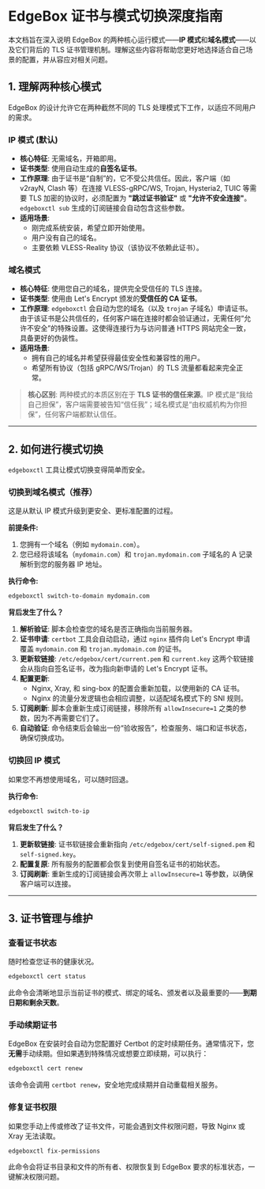 
# **EdgeBox 证书与模式切换深度指南**

本文档旨在深入说明 EdgeBox 的两种核心运行模式——**IP 模式**和**域名模式**——以及它们背后的 TLS 证书管理机制。理解这些内容将帮助您更好地选择适合自己场景的配置，并从容应对相关问题。

## **1. 理解两种核心模式**

EdgeBox 的设计允许它在两种截然不同的 TLS 处理模式下工作，以适应不同用户的需求。

### **IP 模式 (默认)**

  * **核心特征**: 无需域名，开箱即用。
  * **证书类型**: 使用自动生成的**自签名证书**。
  * **工作原理**: 由于证书是“自制”的，它不受公共信任。因此，客户端（如 v2rayN, Clash 等）在连接 VLESS-gRPC/WS, Trojan, Hysteria2, TUIC 等需要 TLS 加密的协议时，必须配置为 **"跳过证书验证"** 或 **"允许不安全连接"**。`edgeboxctl sub` 生成的订阅链接会自动包含这些参数。
  * **适用场景**:
      * 刚完成系统安装，希望立即开始使用。
      * 用户没有自己的域名。
      * 主要依赖 VLESS-Reality 协议（该协议不依赖此证书）。

### **域名模式**

  * **核心特征**: 使用您自己的域名，提供完全受信任的 TLS 连接。
  * **证书类型**: 使用由 Let's Encrypt 颁发的**受信任的 CA 证书**。
  * **工作原理**: `edgeboxctl` 会自动为您的域名（以及 `trojan` 子域名）申请证书。由于该证书是公共信任的，任何客户端在连接时都会验证通过，无需任何“允许不安全”的特殊设置。这使得连接行为与访问普通 HTTPS 网站完全一致，具备更好的伪装性。
  * **适用场景**:
      * 拥有自己的域名并希望获得最佳安全性和兼容性的用户。
      * 希望所有协议（包括 gRPC/WS/Trojan）的 TLS 流量都看起来完全正常。

> **核心区别**: 两种模式的本质区别在于 **TLS 证书的信任来源**。IP 模式是“我给自己担保”，客户端需要被告知“信任我”；域名模式是“由权威机构为你担保”，任何客户端都默认信任。

-----

## **2. 如何进行模式切换**

`edgeboxctl` 工具让模式切换变得简单而安全。

### **切换到域名模式（推荐）**

这是从默认 IP 模式升级到更安全、更标准配置的过程。

**前提条件:**

1.  您拥有一个域名（例如 `mydomain.com`）。
2.  您已经将该域名（`mydomain.com`）和 `trojan.mydomain.com` 子域名的 A 记录解析到您的服务器 IP 地址。

**执行命令:**

```bash
edgeboxctl switch-to-domain mydomain.com
```

**背后发生了什么？**

1.  **解析验证**: 脚本会检查您的域名是否正确指向当前服务器。
2.  **证书申请**: `certbot` 工具会自动启动，通过 `nginx` 插件向 Let's Encrypt 申请覆盖 `mydomain.com` 和 `trojan.mydomain.com` 的证书。
3.  **更新软链接**: `/etc/edgebox/cert/current.pem` 和 `current.key` 这两个软链接会从指向自签名证书，改为指向新申请的 Let's Encrypt 证书。
4.  **配置更新**:
      * Nginx, Xray, 和 sing-box 的配置会重新加载，以使用新的 CA 证书。
      * Nginx 的流量分发逻辑也会相应调整，以适配域名模式下的 SNI 规则。
5.  **订阅刷新**: 脚本会重新生成订阅链接，移除所有 `allowInsecure=1` 之类的参数，因为不再需要它们了。
6.  **自动验证**: 命令结束后会输出一份“验收报告”，检查服务、端口和证书状态，确保切换成功。

### **切换回 IP 模式**

如果您不再想使用域名，可以随时回退。

**执行命令:**

```bash
edgeboxctl switch-to-ip
```

**背后发生了什么？**

1.  **更新软链接**: 证书软链接会重新指向 `/etc/edgebox/cert/self-signed.pem` 和 `self-signed.key`。
2.  **配置复原**: 所有服务的配置都会恢复到使用自签名证书的初始状态。
3.  **订阅刷新**: 重新生成的订阅链接会再次带上 `allowInsecure=1` 等参数，以确保客户端可以连接。

-----

## **3. 证书管理与维护**

### **查看证书状态**

随时检查您证书的健康状况。

```bash
edgeboxctl cert status
```

此命令会清晰地显示当前证书的模式、绑定的域名、颁发者以及最重要的——**到期日期和剩余天数**。

### **手动续期证书**

EdgeBox 在安装时会自动为您配置好 Certbot 的定时续期任务。通常情况下，您**无需**手动续期。但如果遇到特殊情况或想要立即续期，可以执行：

```bash
edgeboxctl cert renew
```

该命令会调用 `certbot renew`，安全地完成续期并自动重载相关服务。

### **修复证书权限**

如果您手动上传或修改了证书文件，可能会遇到文件权限问题，导致 Nginx 或 Xray 无法读取。

```bash
edgeboxctl fix-permissions
```

此命令会将证书目录和文件的所有者、权限恢复到 EdgeBox 要求的标准状态，一键解决权限问题。
